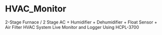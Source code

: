 # HVAC_Monitor
2-Stage Furnace / 2 Stage AC + Humidifier + Dehumidifier + Float Sensor + Air Filter HVAC System Live Monitor and Logger Using HCPL-3700
